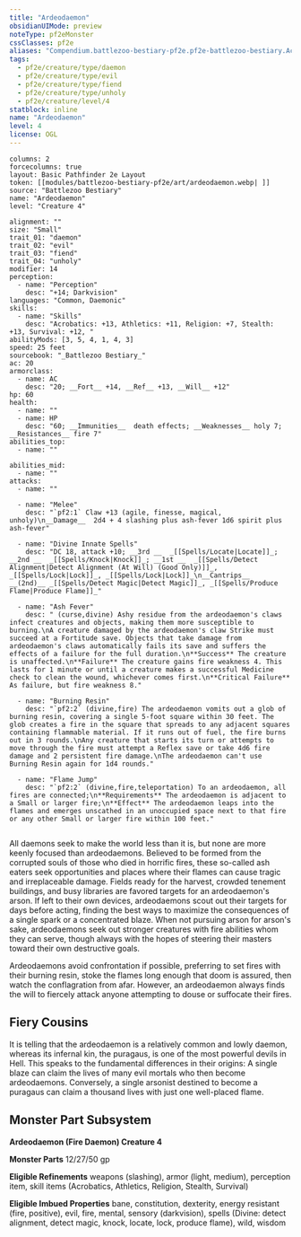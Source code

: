 ```yaml
---
title: "Ardeodaemon"
obsidianUIMode: preview
noteType: pf2eMonster
cssClasses: pf2e
aliases: "Compendium.battlezoo-bestiary-pf2e.pf2e-battlezoo-bestiary.Actor.EB9yNYpnT2Q3aPYo" 
tags:
  - pf2e/creature/type/daemon
  - pf2e/creature/type/evil
  - pf2e/creature/type/fiend
  - pf2e/creature/type/unholy
  - pf2e/creature/level/4
statblock: inline
name: "Ardeodaemon"
level: 4
license: OGL
---
```


```statblock
columns: 2
forcecolumns: true
layout: Basic Pathfinder 2e Layout
token: [[modules/battlezoo-bestiary-pf2e/art/ardeodaemon.webp| ]]
source: "Battlezoo Bestiary"
name: "Ardeodaemon"
level: "Creature 4"

alignment: ""
size: "Small"
trait_01: "daemon"
trait_02: "evil"
trait_03: "fiend"
trait_04: "unholy"
modifier: 14
perception:
  - name: "Perception"
    desc: "+14; Darkvision"
languages: "Common, Daemonic"
skills:
  - name: "Skills"
    desc: "Acrobatics: +13, Athletics: +11, Religion: +7, Stealth: +13, Survival: +12, "
abilityMods: [3, 5, 4, 1, 4, 3]
speed: 25 feet
sourcebook: "_Battlezoo Bestiary_"
ac: 20
armorclass:
  - name: AC
    desc: "20; __Fort__ +14, __Ref__ +13, __Will__ +12"
hp: 60
health:
  - name: ""
  - name: HP
    desc: "60; __Immunities__  death effects; __Weaknesses__ holy 7; __Resistances__ fire 7"
abilities_top:
  - name: ""

abilities_mid:
  - name: ""
attacks:
  - name: ""

  - name: "Melee"
    desc: "`pf2:1` Claw +13 (agile, finesse, magical, unholy)\n__Damage__  2d4 + 4 slashing plus ash-fever 1d6 spirit plus ash-fever"

  - name: "Divine Innate Spells"
    desc: "DC 18, attack +10; __3rd __  _[[Spells/Locate|Locate]]_; __2nd __  _[[Spells/Knock|Knock]]_; __1st __  _[[Spells/Detect Alignment|Detect Alignment (At Will) (Good Only)]]_, _[[Spells/Lock|Lock]]_, _[[Spells/Lock|Lock]]_\n__Cantrips__  __(2nd)__ _[[Spells/Detect Magic|Detect Magic]]_, _[[Spells/Produce Flame|Produce Flame]]_"

  - name: "Ash Fever"
    desc: " (curse,divine) Ashy residue from the ardeodaemon's claws infect creatures and objects, making them more susceptible to burning.\nA creature damaged by the ardeodaemon's claw Strike must succeed at a Fortitude save. Objects that take damage from ardeodaemon's claws automatically fails its save and suffers the effects of a failure for the full duration.\n**Success** The creature is unaffected.\n**Failure** The creature gains fire weakness 4. This lasts for 1 minute or until a creature makes a successful Medicine check to clean the wound, whichever comes first.\n**Critical Failure** As failure, but fire weakness 8."

  - name: "Burning Resin"
    desc: "`pf2:2` (divine,fire) The ardeodaemon vomits out a glob of burning resin, covering a single 5-foot square within 30 feet. The glob creates a fire in the square that spreads to any adjacent squares containing flammable material. If it runs out of fuel, the fire burns out in 3 rounds.\nAny creature that starts its turn or attempts to move through the fire must attempt a Reflex save or take 4d6 fire damage and 2 persistent fire damage.\nThe ardeodaemon can't use Burning Resin again for 1d4 rounds."

  - name: "Flame Jump"
    desc: "`pf2:2` (divine,fire,teleportation) To an ardeodaemon, all fires are connected;\n**Requirements** The ardeodaemon is adjacent to a Small or larger fire;\n**Effect** The ardeodaemon leaps into the flames and emerges unscathed in an unoccupied space next to that fire or any other Small or larger fire within 100 feet."
 
```



All daemons seek to make the world less than it is, but none are more keenly focused than ardeodaemons. Believed to be formed from the corrupted souls of those who died in horrific fires, these so-called ash eaters seek opportunities and places where their flames can cause tragic and irreplaceable damage. Fields ready for the harvest, crowded tenement buildings, and busy libraries are favored targets for an ardeodaemon's arson. If left to their own devices, ardeodaemons scout out their targets for days before acting, finding the best ways to maximize the consequences of a single spark or a concentrated blaze. When not pursuing arson for arson's sake, ardeodaemons seek out stronger creatures with fire abilities whom they can serve, though always with the hopes of steering their masters toward their own destructive goals.

Ardeodaemons avoid confrontation if possible, preferring to set fires with their burning resin, stoke the flames long enough that doom is assured, then watch the conflagration from afar. However, an ardeodaemon always finds the will to fiercely attack anyone attempting to douse or suffocate their fires.

## Fiery Cousins

It is telling that the ardeodaemon is a relatively common and lowly daemon, whereas its infernal kin, the puragaus, is one of the most powerful devils in Hell. This speaks to the fundamental differences in their origins: A single blaze can claim the lives of many evil mortals who then become ardeodaemons. Conversely, a single arsonist destined to become a puragaus can claim a thousand lives with just one well-placed flame.

## Monster Part Subsystem

**Ardeodaemon (Fire Daemon) Creature 4**

**Monster Parts** 12/27/50 gp

**Eligible Refinements** weapons (slashing), armor (light, medium), perception item, skill items (Acrobatics, Athletics, Religion, Stealth, Survival)

**Eligible Imbued Properties** bane, constitution, dexterity, energy resistant (fire, positive), evil, fire, mental, sensory (darkvision), spells (Divine: detect alignment, detect magic, knock, locate, lock, produce flame), wild, wisdom
